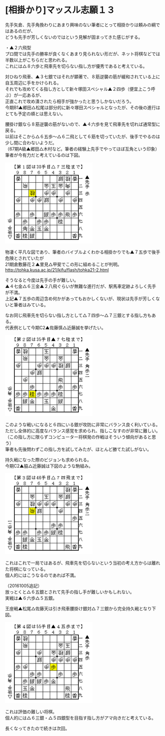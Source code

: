 # [相掛かり]マッスル志願１３  

先手矢倉、先手角換わりにあまり興味のない筆者にとって相掛かりは頼みの綱ではあるのだが、  
どうも先手が芳しくないのではという見解が固まってきた感じがする。  

・▲２六飛型  
プロ間では先手の勝率が良くなくあまり見られない形だが、ネット将棋などでは半数以上がこちらだと思われる。  
これには△８六歩と飛車先を切らない指し方が優秀であると考えている。  

対ひねり飛車、▲３七銀ではそれが顕著で、８筋逆襲の筋が緩和されている上に自玉周辺に手をかけられる。  
それでも攻めてくる指し方として新々塚田スペシャル▲２四歩（便宜上こう呼ぶ）が一応あるが、  
正直これで攻め潰されたら相手が強かったと思うしかないだろう。  
今期B1▲郷田△松尾は部分的に新々塚田スペシャルとなったが、その後の進行はとても予定の順とは思えない。  

腰掛け銀なら８筋逆襲の筋がないので、▲４六歩を見て飛車先を切れば通常型に戻る。  
以前はそこから△６五歩～△６二飛として６筋を切っていたが、後手でやるのは少し間に合わないようだ。  
（67期A級▲郷田△木村など。筆者の経験上先手でやってほぼ互角という印象）  
筆者が今有力だと考えているのは下図。  

![](images/20160925090642.png)  

物凄く平凡な図であり、筆者のバイブルよくわかる相掛かりでも▲７五歩で後手危険とされていたが  
21期倉敷藤花２▲里見△甲斐でこの形に組めることが判明。  
http://tohka.kusa.ac.jp/21/kifu/flash/tohka21-2.html  

そうなると今度は先手の手が難しい。  
▲４七金△６三金▲２八飛ぐらいが無難な進行だが、駅馬車定跡よろしく先手が不満。  
上記▲７五歩の周辺含め何かがあってもおかしくないが、現状は先手が芳しくないと筆者はみている。  

なお同じ飛車先を切らない指し方として△７四歩～△７三銀とする指し方もある。  
代表例として今期C2▲佐藤慎△近藤誠を挙げたい。  

![](images/20160925090643.png)  

このような戦いになると６四にいる銀が攻防に非常にバランス良く利いている。  
ただし全体的に高度なバランス感覚を求められ、指しこなすのが非常に難しい。  
（この指し方に限らずコンピューター将棋発の作戦はそういう傾向があると思う）  
筆者も先後問わずこの指し方を試してみたが、ほとんど勝てた試しがない。  

持久戦になった際のビジョンも求められる。  
今期C2▲脇△近藤誠は下図のような駒組み。  

![](images/20160925090644.png)  

これはこれで一局ではあるが、飛車先を切らないという当初の考え方からは離れた将棋になっている。  
個人的にはこうなるのであれば不満。  

（20161005追記）  
放っとくと△６五銀とされて先手の指し手が難しいかもしれない。  
実戦は▲６六歩△５五銀。  

王座戦▲松尾△佐藤天は引き飛車腰掛け銀対△７三銀から完全持久戦となり下図。  

![](images/20160925090645.png)  

これは評価の難しい将棋。  
個人的には△６三銀・△５四銀型を目指す指し方がアマ向きだと考えている。  

長くなってきたので続きは次回。  

